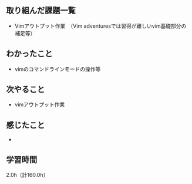## 取り組んだ課題一覧
- Vimアウトプット作業　（Vim adventuresでは習得が難しいvim基礎部分の補足等）

## わかったこと
- vimのコマンドラインモードの操作等
  
## 次やること
- vimアウトプット作業

## 感じたこと
- 

## 学習時間
2.0h（計160.0h）
